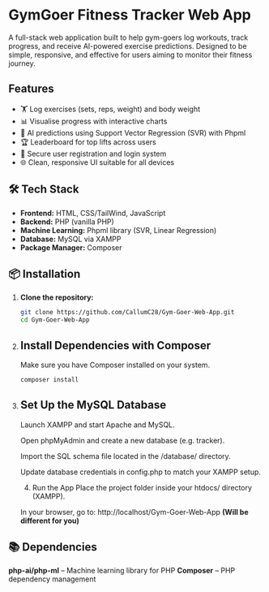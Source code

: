 # GymGoer Fitness Tracker Web App

A full-stack web application built to help gym-goers log workouts, track progress, and receive AI-powered exercise predictions. Designed to be simple, responsive, and effective for users aiming to monitor their fitness journey.

## Features

- 🏋️ Log exercises (sets, reps, weight) and body weight
- 📊 Visualise progress with interactive charts
- 🧠 AI predictions using Support Vector Regression (SVR) with Phpml
- 🏆 Leaderboard for top lifts across users
- 🔐 Secure user registration and login system
- 🌐 Clean, responsive UI suitable for all devices

## 🛠️ Tech Stack

- **Frontend:** HTML, CSS/TailWind, JavaScript
- **Backend:** PHP (vanilla PHP)
- **Machine Learning:** Phpml library (SVR, Linear Regression)
- **Database:** MySQL via XAMPP
- **Package Manager:** Composer

## 📦 Installation

1. **Clone the repository:**
   ```bash
   git clone https://github.com/CallumC28/Gym-Goer-Web-App.git
   cd Gym-Goer-Web-App

2. ## Install Dependencies with Composer ##
   Make sure you have Composer installed on your system.
   ```bash
   composer install

3. ## Set Up the MySQL Database ##
   Launch XAMPP and start Apache and MySQL.
   
   Open phpMyAdmin and create a new database (e.g. tracker).
   
   Import the SQL schema file located in the /database/ directory.
   
   Update database credentials in config.php to match your XAMPP setup.
   
   4. Run the App
   Place the project folder inside your htdocs/ directory (XAMPP).
   
   In your browser, go to:
   http://localhost/Gym-Goer-Web-App **(Will be different for you)**
   
## 📚 Dependencies
   **php-ai/php-ml** – Machine learning library for PHP
   **Composer** – PHP dependency management
